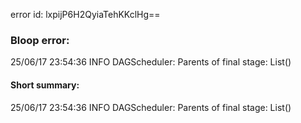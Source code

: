 error id: lxpijP6H2QyiaTehKKclHg==
### Bloop error:

25/06/17 23:54:36 INFO DAGScheduler: Parents of final stage: List()
#### Short summary: 

25/06/17 23:54:36 INFO DAGScheduler: Parents of final stage: List()